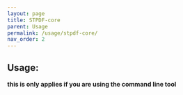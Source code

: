 ```yaml
---
layout: page
title: STPDF-core
parent: Usage
permalink: /usage/stpdf-core/
nav_order: 2
---
```


## Usage:
**this is only applies if you are using the command line tool**